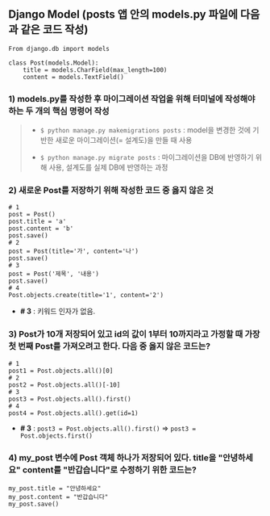 ## Django Model (posts 앱 안의 models.py 파일에 다음과 같은 코드 작성)
    From django.db import models

    class Post(models.Model):
        title = models.CharField(max_length=100)
        content = models.TextField()

### 1) models.py를 작성한 후 마이그레이션 작업을 위해 터미널에 작성해야 하는 두 개의 핵심 명령어 작성
> * `$ python manage.py makemigrations posts` : model을 변경한 것에 기반한 새로운 마이그레이션(= 설계도)을 만들 때 사용
> 
> * `$ python manage.py migrate posts` : 마이그레이션을 DB에 반영하기 위해 사용, 설계도를 실제 DB에 반영하는 과정

### 2) 새로운 Post를 저장하기 위해 작성한 코드 중 옳지 않은 것
    # 1
    post = Post()
    post.title = 'a'
    post.content = 'b'
    post.save()
    # 2
    post = Post(title='가', content='나')
    post.save()
    # 3
    post = Post('제목', '내용')
    post.save()
    # 4
    Post.objects.create(title='1', content='2')

* **# 3** : 키워드 인자가 없음.



### 3) Post가 10개 저장되어 있고 id의 값이 1부터 10까지라고 가정할 때 가장 첫 번째 Post를 가져오려고 한다. 다음 중 옳지 않은 코드는? 
    # 1
    post1 = Post.objects.all()[0]
    # 2
    post2 = Post.objects.all()[-10]
    # 3
    post3 = Post.objects.all().first()
    # 4
    post4 = Post.objects.all().get(id=1)

* **# 3** : `post3 = Post.objects.all().first()` => `post3 = Post.objects.first()`

### 4) my_post 변수에 Post 객체 하나가 저장되어 있다. title을 "안녕하세요" content를 "반갑습니다"로 수정하기 위한 코드는?
    my_post.title = "안녕하세요"
    my_post.content = "반갑습니다"
    my_post.save()
